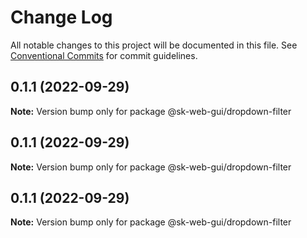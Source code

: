 # Change Log

All notable changes to this project will be documented in this file.
See [Conventional Commits](https://conventionalcommits.org) for commit guidelines.

## 0.1.1 (2022-09-29)

**Note:** Version bump only for package @sk-web-gui/dropdown-filter





## 0.1.1 (2022-09-29)

**Note:** Version bump only for package @sk-web-gui/dropdown-filter





## 0.1.1 (2022-09-29)

**Note:** Version bump only for package @sk-web-gui/dropdown-filter
